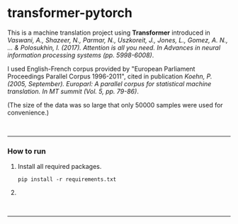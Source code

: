# transformer-pytorch
This is a machine translation project using **Transformer** introduced in *Vaswani, A., Shazeer, N., Parmar, N., Uszkoreit, J., Jones, L., Gomez, A. N., ... & Polosukhin, I. (2017). Attention is all you need. In Advances in neural information processing systems (pp. 5998-6008)*.



I used English-French corpus provided by "European Parliament Proceedings Parallel Corpus 1996-2011", cited in publication *Koehn, P. (2005, September). Europarl: A parallel corpus for statistical machine translation. In MT summit (Vol. 5, pp. 79-86)*.

(The size of the data was so large that only 50000 samples were used for convenience.)

<br/>

---

### How to run

1. Install all required packages.
	
   ```shell
   pip install -r requirements.txt
   ```
   
2.  

   <br/>

   

---